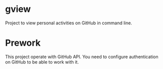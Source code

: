 # gview
Project to view personal activities on GitHub in command line.

# Prework
This project operate with GitHub API. You need to configure authentication on GitHub to be able to work with it.